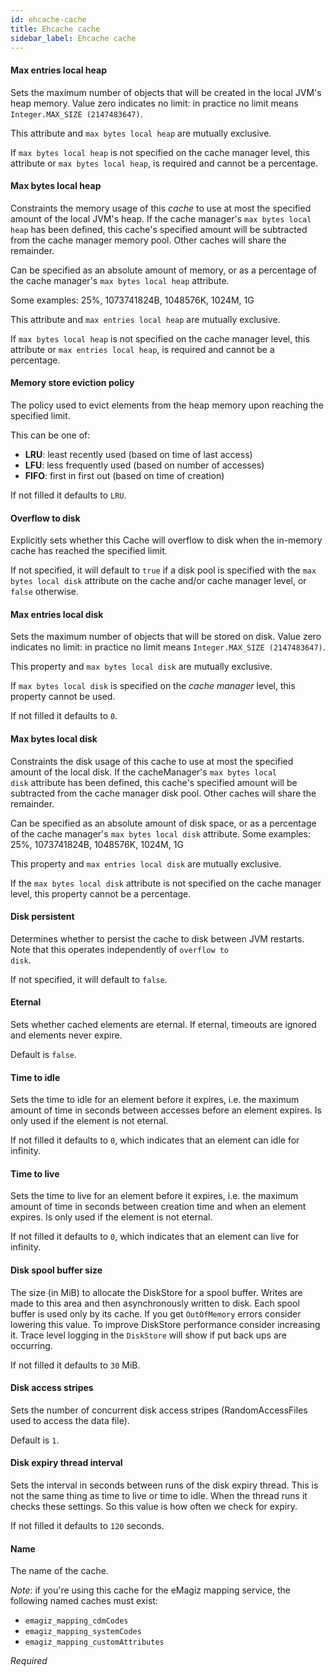 ```yaml
---
id: ehcache-cache
title: Ehcache cache
sidebar_label: Ehcache cache
---
```

#### Max entries local heap
Sets the maximum number of objects that will be created in the local JVM's heap memory. Value zero indicates no limit: in practice no limit means <code>Integer.MAX_SIZE (2147483647)</code>. 

This attribute and <code>max bytes local heap</code> are mutually exclusive. 

If <code>max bytes local heap</code> is not specified on the cache manager level, this attribute or <code>max bytes local heap</code>, is required and cannot be a percentage.

#### Max bytes local heap
Constraints the memory usage of this <i>cache</i> to use at most the specified amount of the local JVM's heap. If the cache manager's <code>max bytes local heap</code> has been defined, this cache's specified amount will be subtracted from the cache manager memory pool. Other caches will share the remainder. 

Can be specified as an absolute amount of memory, or as a percentage of the cache manager's <code>max bytes local heap</code> attribute. 

Some examples: 25%, 1073741824B, 1048576K, 1024M, 1G 

This attribute and <code>max entries local heap</code> are mutually exclusive. 

If <code>max bytes local heap</code> is not specified on the cache manager level, this attribute or <code>max entries local heap</code>, is required and cannot be a percentage.

#### Memory store eviction policy
The policy used to evict elements from the heap memory upon reaching the specified limit.

This can be one of:
 - <b>LRU</b>: least recently used (based on time of last access) 
 - <b>LFU</b>: less frequently used (based on number of accesses) 
 - <b>FIFO</b>: first in first out (based on time of creation)

If not filled it defaults to <code>LRU</code>.

#### Overflow to disk
Explicitly sets whether this Cache will overflow to disk when the in-memory cache has reached the specified limit. 

If not specified, it will default to <code>true</code> if a disk pool is specified with the <code>max bytes local disk</code> attribute on the cache and/or cache manager level, or <code>false</code> otherwise.

#### Max entries local disk
Sets the maximum number of objects that will be stored on disk. Value zero indicates no limit: in practice no limit means <code>Integer.MAX_SIZE (2147483647)</code>. 

This property and <code>max bytes local disk</code> are mutually exclusive. 

If <code>max bytes local disk</code> is specified on the <i>cache manager</i> level, this property cannot be used. 

If not filled it defaults to <code>0</code>.

#### Max bytes local disk
Constraints the disk usage of this cache to use at most the specified amount of the local disk. If the cacheManager's <code>max bytes local disk</code> attribute has been defined, this cache's specified amount will be subtracted from the cache manager disk pool. Other caches will share the remainder. 

Can be specified as an absolute amount of disk space, or as a percentage of the cache manager's <code>max bytes local disk</code> attribute. Some examples: 25%, 1073741824B, 1048576K, 1024M, 1G 

This property and <code>max entries local disk</code> are mutually exclusive. 

If the <code>max bytes local disk</code> attribute is not specified on the cache manager level, this property cannot be a percentage.

#### Disk persistent
Determines whether to persist the cache to disk between JVM restarts. Note that this operates independently of <code>overflow to disk</code>.

If not specified, it will default to <code>false</code>.

#### Eternal
Sets whether cached elements are eternal. If eternal, timeouts are ignored and elements never expire. 

Default is <code>false</code>.

#### Time to idle
Sets the time to idle for an element before it expires, i.e. the maximum amount of time in seconds between accesses before an element expires. Is only used if the element is not eternal. 

If not filled it defaults to <code>0</code>, which indicates that an element can idle for infinity.

#### Time to live
Sets the time to live for an element before it expires, i.e. the maximum amount of time in seconds between creation time and when an element expires. Is only used if the element is not eternal. 

If not filled it defaults to <code>0</code>, which indicates that an element can live for infinity.

#### Disk spool buffer size
The size (in MiB) to allocate the DiskStore for a spool buffer. Writes are made to this area and then asynchronously written to disk. Each spool buffer is used only by its cache. If you get <code>OutOfMemory</code> errors consider lowering this value. To improve DiskStore performance consider increasing it. Trace level logging in the <code>DiskStore</code> will show if put back ups are occurring. 

If not filled it defaults to <code>30</code> MiB.

#### Disk access stripes
Sets the number of concurrent disk access stripes (RandomAccessFiles used to access the data file). 

Default is <code>1</code>.

#### Disk expiry thread interval
Sets the interval in seconds between runs of the disk expiry thread. This is not the same thing as time to live or time to idle. When the thread runs it checks these settings. So this value is how often we check for expiry. 

If not filled it defaults to <code>120</code> seconds.

#### Name
The name of the cache.

<i>Note</i>: if you're using this cache for the eMagiz mapping service, the following named caches must exist:
- <code>emagiz_mapping_cdmCodes</code>
- <code>emagiz_mapping_systemCodes</code>
- <code>emagiz_mapping_customAttributes</code>

<i>Required</i>

